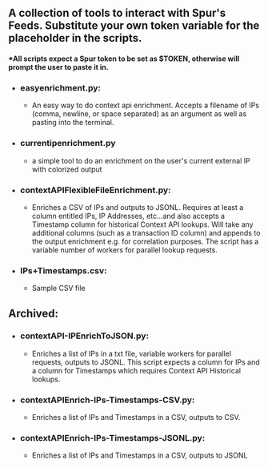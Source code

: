 ## A collection of tools to interact with Spur's Feeds. Substitute your own token variable for the placeholder in the scripts. 
#### *All scripts expect a Spur token to be set as $TOKEN, otherwise will prompt the user to paste it in.

- ### easyenrichment.py: 
  - An easy way to do context api enrichment. Accepts a filename of IPs (comma, newline, or space separated) as an argument as well as pasting into the terminal.
  
- ### currentipenrichment.py
  - a simple tool to do an enrichment on the user's current external IP with colorized output

- ### contextAPIFlexibleFileEnrichment.py:
  - Enriches a CSV of IPs and outputs to JSONL. Requires at least a column entitled IPs, IP Addresses, etc...and also accepts a Timestamp column for historical Context API lookups. Will take any additional columns (such as a transaction ID column) and appends to the output enrichment e.g. for correlation purposes. The script has a variable number of workers for parallel lookup requests.

- ### IPs+Timestamps.csv:
  - Sample CSV file

## Archived:
- ### contextAPI-IPEnrichToJSON.py:
  - Enriches a list of IPs in a txt file, variable workers for parallel requests, outputs to JSONL. This script expects a column for IPs and a column for Timestamps which requires Context API Historical lookups.

- ### contextAPIEnrich-IPs-Timestamps-CSV.py:
    - Enriches a list of IPs and Timestamps in a CSV, outputs to CSV.

- ### contextAPIEnrich-IPs-Timestamps-JSONL.py:
  - Enriches a list of IPs and Timestamps in a CSV, outputs to JSONL







